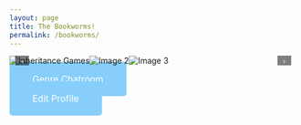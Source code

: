 ```yaml
---
layout: page
title: The Bookworms!
permalink: /bookworms/
---
```

<style>
.carousel {
    position: relative;
    overflow: hidden;
    max-width: 800px;
    margin: auto;
}
.carousel-track {
    display: flex;
    transition: transform 0.5s ease-in-out;
}
.carousel-image {
    width = 100px;
    height = 300px;
    flex-shrink: 0;
}
.carousel-button {
    position: absolute;
    top: 50%;
    transform: translateY(-50%);
    background: rgba(0, 0, 0, 0.5);
    color: white;
    border: none;
    padding: 10px;
    cursor: pointer;
}
.carousel-button.prev {
    left: 10px;
}
.carousel-button.next {
    right: 10px;
}
</style>

<div class="carousel">
    <div class="carousel-track">
        <img src="{{site.baseurl}}/navigation/sprint4-bookworms/images/inheritance_games.jpg" alt="Inheritance Games" class="carousel-image">
        <img src="image2.jpg" alt="Image 2" class="carousel-image">
        <img src="image3.jpg" alt="Image 3" class="carousel-image">
        <!-- Add more images as needed -->
    </div>
    <button class="carousel-button prev">‹</button>
    <button class="carousel-button next">›</button>
</div>

<script>
const track = document.querySelector('.carousel-track');
const images = Array.from(track.children);
const prevButton = document.querySelector('.carousel-button.prev');
const nextButton = document.querySelector('.carousel-button.next');

let currentIndex = 0;

function updateCarousel() {
    const imageWidth = images[0].getBoundingClientRect().width;
    track.style.transform = `translateX(-${currentIndex * imageWidth}px)`;
}

prevButton.addEventListener('click', () => {
    currentIndex = (currentIndex > 0) ? currentIndex - 1 : images.length - 1;
    updateCarousel();
});

nextButton.addEventListener('click', () => {
    currentIndex = (currentIndex < images.length - 1) ? currentIndex + 1 : 0;
    updateCarousel();
});
</script>


<a href="{{site.baseurl}}/navigation/sprint4-bookworms/genre_chatroom"
  style="background-color: rgb(135, 206, 250); color: white; padding: 20px 40px; text-align: center; text-decoration: none; border-radius: 5px; font-size: 16px;">
  Genre Chatroom 
</a>

<a href="{{site.baseurl}}/navigation/sprint4-bookworms/bookworms_profile"
  style="background-color: rgb(135, 206, 250); color: white; padding: 20px 40px; text-align: center; text-decoration: none; border-radius: 5px; font-size: 16px;">
  Edit Profile 
</a>